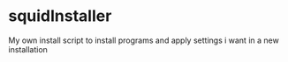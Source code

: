 # squidInstaller
My own install script to install programs and apply settings i want in a new installation
